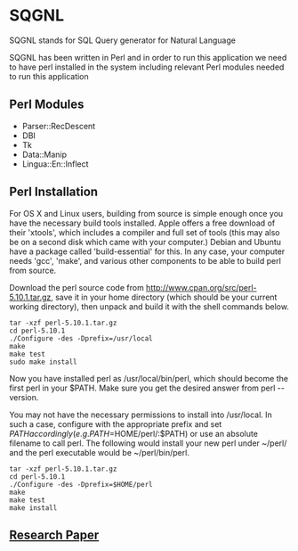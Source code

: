 # SQGNL

SQGNL stands for SQL Query generator for Natural Language

SQGNL has been written in Perl and in order to run this application we need to have perl installed in the system including relevant Perl modules needed to run this application 

## Perl Modules

- Parser::RecDescent
- DBI
- Tk
- Data::Manip
- Lingua::En::Inflect

## Perl Installation

For OS X and Linux users, building from source is simple enough once you have the necessary build tools installed. Apple offers a free download of their 'xtools', which includes a compiler and full set of tools (this may also be on a second disk which came with your computer.) Debian and Ubuntu have a package called 'build-essential' for this. In any case, your computer needs 'gcc', 'make', and various other components to be able to build perl from source.

Download the perl source code from http://www.cpan.org/src/perl-5.10.1.tar.gz, save it in your home directory (which should be your current working directory), then unpack and build it with the shell commands below. 
      
    tar -xzf perl-5.10.1.tar.gz
    cd perl-5.10.1
    ./Configure -des -Dprefix=/usr/local
    make
    make test
    sudo make install
    
Now you have installed perl as /usr/local/bin/perl, which should become the first perl in your $PATH. Make sure you get the desired answer from perl --version.

You may not have the necessary permissions to install into /usr/local. In such a case, configure with the appropriate prefix and set $PATH accordingly (e.g. PATH=$HOME/perl/:$PATH) or use an absolute filename to call perl. The following would install your new perl under ~/perl/ and the perl executable would be ~/perl/bin/perl. 

    tar -xzf perl-5.10.1.tar.gz
    cd perl-5.10.1
    ./Configure -des -Dprefix=$HOME/perl
    make
    make test
    make install
    
## [Research Paper](https://github.com/amitkumarj441/SQGNL/commit/a61c7d779ab09d9232751afb81ad149436eb5da8) 
